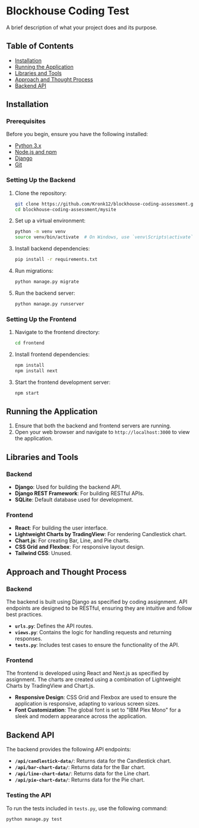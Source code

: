 # Blockhouse Coding Test

A brief description of what your project does and its purpose.

## Table of Contents

- [Installation](#installation)
- [Running the Application](#running-the-application)
- [Libraries and Tools](#libraries-and-tools)
- [Approach and Thought Process](#approach-and-thought-process)
- [Backend API](#backend-api)

## Installation

### Prerequisites

Before you begin, ensure you have the following installed:

- [Python 3.x](https://www.python.org/downloads/)
- [Node.js and npm](https://nodejs.org/en/download/)
- [Django](https://www.djangoproject.com/)
- [Git](https://git-scm.com/)

### Setting Up the Backend

1. Clone the repository:
    ```bash
    git clone https://github.com/Kronk12/blockhouse-coding-assessment.git
    cd blockhouse-coding-assessment/mysite
    ```

2. Set up a virtual environment:
    ```bash
    python -m venv venv
    source venv/bin/activate  # On Windows, use `venv\Scripts\activate`
    ```

3. Install backend dependencies:
    ```bash
    pip install -r requirements.txt
    ```

4. Run migrations:
    ```bash
    python manage.py migrate
    ```

5. Run the backend server:
    ```bash
    python manage.py runserver
    ```

### Setting Up the Frontend

1. Navigate to the frontend directory:
    ```bash
    cd frontend
    ```

2. Install frontend dependencies:
    ```bash
    npm install
    npm install next
    ```

3. Start the frontend development server:
    ```bash
    npm start
    ```

## Running the Application

1. Ensure that both the backend and frontend servers are running.
2. Open your web browser and navigate to `http://localhost:3000` to view the application.

## Libraries and Tools

### Backend

- **Django**: Used for building the backend API.
- **Django REST Framework**: For building RESTful APIs.
- **SQLite**: Default database used for development.

### Frontend

- **React**: For building the user interface.
- **Lightweight Charts by TradingView**: For rendering Candlestick chart.
- **Chart.js**: For creating Bar, Line, and Pie charts.
- **CSS Grid and Flexbox**: For responsive layout design.
- **Tailwind CSS**: Unused.

## Approach and Thought Process

### Backend

The backend is built using Django as specified by coding assignment. API endpoints are designed to be RESTful, ensuring they are intuitive and follow best practices.

- **`urls.py`**: Defines the API routes.
- **`views.py`**: Contains the logic for handling requests and returning responses.
- **`tests.py`**: Includes test cases to ensure the functionality of the API.

### Frontend

The frontend is developed using React and Next.js as specified by assignment. The charts are created using a combination of Lightweight Charts by TradingView and Chart.js.

- **Responsive Design**: CSS Grid and Flexbox are used to ensure the application is responsive, adapting to various screen sizes.
- **Font Customization**: The global font is set to "IBM Plex Mono" for a sleek and modern appearance across the application.

## Backend API

The backend provides the following API endpoints:

- **`/api/candlestick-data/`**: Returns data for the Candlestick chart.
- **`/api/bar-chart-data/`**: Returns data for the Bar chart.
- **`/api/line-chart-data/`**: Returns data for the Line chart.
- **`/api/pie-chart-data/`**: Returns data for the Pie chart.

### Testing the API

To run the tests included in `tests.py`, use the following command:

```bash
python manage.py test
